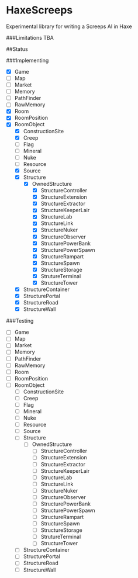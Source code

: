 # HaxeScreeps
Experimental library for writing a Screeps AI in Haxe

###Limitations
TBA

##Status

###Implementing

- [X] Game
- [ ] Map
- [ ] Market
- [ ] Memory
- [ ] PathFinder
- [ ] RawMemory
- [X] Room
- [X] RoomPosition
- [X] RoomObject
  - [X] ConstructionSite
  - [X] Creep
  - [ ] Flag
  - [ ] Mineral
  - [ ] Nuke
  - [ ] Resource
  - [X] Source
  - [X] Structure
    - [X] OwnedStructure
      - [X] StructureController
      - [x] StructureExtension
      - [X] StructureExtractor
      - [X] StructureKeeperLair
      - [X] StructureLab
      - [X] StructureLink
      - [X] StructureNuker
      - [X] StructureObserver
      - [X] StructurePowerBank
      - [X] StructurePowerSpawn
      - [X] StructureRampart
      - [X] StructureSpawn
      - [X] StructureStorage
      - [X] StrutureTerminal
      - [X] StructureTower
  - [X] StructureContainer
  - [X] StructurePortal
  - [X] StructureRoad
  - [X] StructureWall

###Testing

- [ ] Game
- [ ] Map
- [ ] Market
- [ ] Memory
- [ ] PathFinder
- [ ] RawMemory
- [ ] Room
- [ ] RoomPosition
- [ ] RoomObject
  - [ ] ConstructionSite
  - [ ] Creep
  - [ ] Flag
  - [ ] Mineral
  - [ ] Nuke
  - [ ] Resource
  - [ ] Source
  - [ ] Structure
    - [ ] OwnedStructure
      - [ ] StructureController
      - [ ] StructureExtension
      - [ ] StructureExtractor
      - [ ] StructureKeeperLair
      - [ ] StructureLab
      - [ ] StructureLink
      - [ ] StructureNuker
      - [ ] StructureObserver
      - [ ] StructurePowerBank
      - [ ] StructurePowerSpawn
      - [ ] StructureRampart
      - [ ] StructureSpawn
      - [ ] StructureStorage
      - [ ] StrutureTerminal
      - [ ] StructureTower
  - [ ] StructureContainer
  - [ ] StructurePortal
  - [ ] StructureRoad
  - [ ] StructureWall
